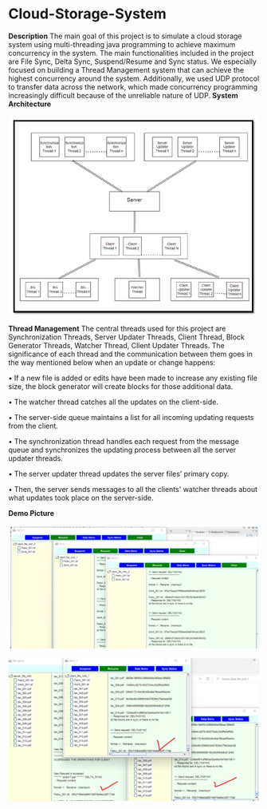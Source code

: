 # Cloud-Storage-System

**Description**
The main goal of this project is to simulate a cloud storage system using multi-threading java programming to achieve maximum concurrency in the system. The main functionalities included in the project are File Sync, Delta Sync, Suspend/Resume and Sync status. We especially focused on building a Thread Management system that can achieve the highest concurrency around the system. Additionally, we used UDP protocol to transfer data across the network, which made concurrency programming increasingly difficult because of the unreliable nature of UDP.
**System Architecture**

![My Image](images/my-image1.png)

**Thread Management**
The central threads used for this project are Synchronization Threads, Server Updater Threads, Client Thread, Block Generator Threads, Watcher Thread, Client Updater Threads. The
significance of each thread and the communication between them goes in the way mentioned below when an update or change happens:

• If a new file is added or edits have been made to increase any existing file size, the block generator will create blocks for those additional data.

• The watcher thread catches all the updates on the client-side.

• The server-side queue maintains a list for all incoming updating requests from the client.

• The synchronization thread handles each request from the message queue and synchronizes the updating process between all the server updater threads.

• The server updater thread updates the server files’ primary copy.

• Then, the server sends messages to all the clients' watcher threads about what updates took place on the server-side.

**Demo Picture**

![My Image](images/my-image2.png)

![My Image](images/my-image3.png)
